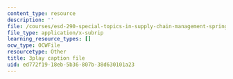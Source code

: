 ```yaml
---
content_type: resource
description: ''
file: /courses/esd-290-special-topics-in-supply-chain-management-spring-2005/ed772f1918eb5b36807b38d630101a23_-3tiysis4BM.vtt
file_type: application/x-subrip
learning_resource_types: []
ocw_type: OCWFile
resourcetype: Other
title: 3play caption file
uid: ed772f19-18eb-5b36-807b-38d630101a23
---
```

